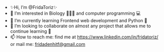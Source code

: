 - ✨Hi, I’m @FridaToriz✨
- 👀 I’m interested in Biology 🦖🦠🦑 and computer programming 💻
- 🌱 I’m currently learning Frontend web development and Python 🐍 
- 💞️ I’m looking to collaborate on almost any project that allows me to continue learning 🎇
- 📫 How to reach me: find me at https://www.linkedin.com/in/fridatoriz/ or mail me: fridadenhitf@gmail.com

<!---
FridaToriz/FridaToriz is a ✨ special ✨ repository because its `README.md` (this file) appears on your GitHub profile.
You can click the Preview link to take a look at your changes.
--->
